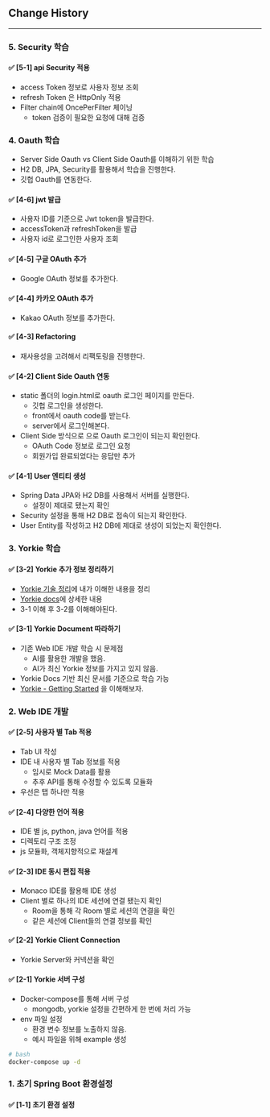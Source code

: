 ## Change History

---

### 5. Security 학습

#### ✅ [5-1] api Security 적용

- access Token 정보로 사용자 정보 조회
- refresh Token 은 HttpOnly 적용
- Filter chain에 OncePerFilter 체이닝
  - token 검증이 필요한 요청에 대해 검증

### 4. Oauth 학습

- Server Side Oauth vs Client Side Oauth를 이해하기 위한 학습
- H2 DB, JPA, Security를 활용해서 학습을 진행한다.
- 깃헙 Oauth를 연동한다.

#### ✅ [4-6] jwt 발급

- 사용자 ID를 기준으로 Jwt token을 발급한다.
- accessToken과 refreshToken을 발급
- 사용자 id로 로그인한 사용자 조회

#### ✅ [4-5] 구글 OAuth 추가

- Google OAuth 정보를 추가한다.

#### ✅ [4-4] 카카오 OAuth 추가

- Kakao OAuth 정보를 추가한다.

#### ✅ [4-3] Refactoring

- 재사용성을 고려해서 리팩토링을 진행한다.

#### ✅ [4-2] Client Side Oauth 연동

- static 폴더의 login.html로 oauth 로그인 페이지를 만든다.
  - 깃헙 로그인을 생성한다.
  - front에서 oauth code를 받는다.
  - server에서 로그인해본다.
- Client Side 방식으로 으로 Oauth 로그인이 되는지 확인한다.
  - OAuth Code 정보로 로그인 요청
  - 회원가입 완료되었다는 응답만 추가

#### ✅ [4-1] User 엔티티 생성

- Spring Data JPA와 H2 DB를 사용해서 서버를 실행한다.
  - 설정이 제대로 됐는지 확인
- Security 설정을 통해 H2 DB로 접속이 되는지 확인한다.
- User Entity를 작성하고 H2 DB에 제대로 생성이 되었는지 확인한다.

### 3. Yorkie 학습

#### ✅ [3-2] Yorkie 추가 정보 정리하기

- [Yorkie 기술 정리](./yorkie/NOTE.md)에 내가 이해한 내용을 정리
- [Yorkie docs](https://yorkie.dev/docs/js-sdk)에 상세한 내용
- 3-1 이해 후 3-2를 이해해야된다.

#### ✅ [3-1] Yorkie Document 따라하기

- 기존 Web IDE 개발 학습 시 문제점
    - AI를 활용한 개발을 했음.
    - AI가 최신 Yorkie 정보를 가지고 있지 않음.
- Yorkie Docs 기반 최신 문서를 기준으로 학습 가능
- [Yorkie - Getting Started](https://yorkie.dev/docs/getting-started/with-js-sdk) 을 이해해보자.

### 2. Web IDE 개발

#### ✅ [2-5] 사용자 별 Tab 적용

- Tab UI 작성
- IDE 내 사용자 별 Tab 정보를 적용
    - 임시로 Mock Data를 활용
    - 추후 API를 통해 수정할 수 있도록 모듈화
- 우선은 탭 하나만 적용

#### ✅ [2-4] 다양한 언어 적용

- IDE 별 js, python, java 언어를 적용
- 디렉토리 구조 조정
- js 모듈화, 객체지향적으로 재설계

#### ✅ [2-3] IDE 동시 편집 적용

- Monaco IDE를 활용해 IDE 생성
- Client 별로 하나의 IDE 세션에 연결 됐는지 확인
    - Room을 통해 각 Room 별로 세션의 연결을 확인
    - 같은 세션에 Client들의 연결 정보를 확인

#### ✅ [2-2] Yorkie Client Connection

- Yorkie Server와 커넥션을 확인


#### ✅ [2-1] Yorkie 서버 구성

- Docker-compose를 통해 서버 구성
    - mongodb, yorkie 설정을 간편하게 한 번에 처리 가능
- env 파일 설정
    - 환경 변수 정보를 노출하지 않음.
    - 예시 파일을 위해 example 생성

``` bash
# bash
docker-compose up -d
```

### 1. 초기 Spring Boot 환경설정

#### ✅ [1-1] 초기 환경 설정